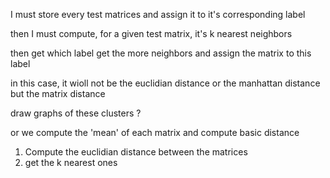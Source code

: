 I must store every test matrices and assign it to it's corresponding label

then I must compute, for a given test matrix, it's k nearest neighbors

then get which label get the more neighbors and assign the matrix to this label

in this case, it wioll not be the euclidian distance or the manhattan distance but the matrix distance

draw graphs of these clusters ?

or we compute the 'mean' of each matrix and compute basic distance





1. Compute the euclidian distance between the matrices
2. get the k nearest ones
